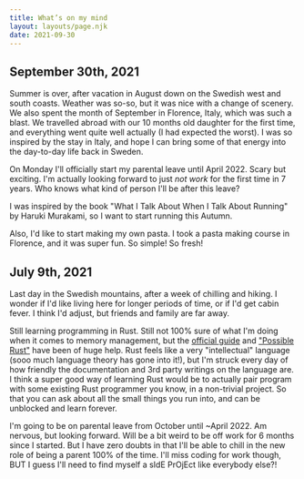 ```yaml
---
title: What’s on my mind
layout: layouts/page.njk
date: 2021-09-30
---
```


<section>

# September 30th, 2021

Summer is over, after vacation in August down on the Swedish west and south coasts. Weather was so-so, but it was nice with a change of scenery. We also spent the month of September in Florence, Italy, which was such a blast. We travelled abroad with our 10 months old daughter for the first time, and everything went quite well actually (I had expected the worst). I was so inspired by the stay in Italy, and hope I can bring some of that energy into the day-to-day life back in Sweden.

On Monday I'll officially start my parental leave until April 2022. Scary but exciting. I'm actually looking forward to just _not work_ for the first time in 7 years. Who knows what kind of person I'll be after this leave?

I was inspired by the book "What I Talk About When I Talk About Running" by Haruki Murakami, so I want to start running this Autumn.

Also, I'd like to start making my own pasta. I took a pasta making course in Florence, and it was super fun. So simple! So fresh!

</section>

<section>

# July 9th, 2021

Last day in the Swedish mountains, after a week of chilling and hiking. I wonder if I'd like living here for longer periods of time, or if I'd get cabin fever. I think I'd adjust, but friends and family are far away.

Still learning programming in Rust. Still not 100% sure of what I'm doing when it comes to memory management, but the [official guide](https://doc.rust-lang.org/book/) and ["Possible Rust"](https://www.possiblerust.com/) have been of huge help. Rust feels like a very "intellectual" language (sooo much language theory has gone into it!), but I'm struck every day of how friendly the documentation and 3rd party writings on the language are. I think a super good way of learning Rust would be to actually pair program with some existing Rust programmer you know, in a non-trivial project. So that you can ask about all the small things you run into, and can be unblocked and learn forever.

I'm going to be on parental leave from October until ~April 2022. Am nervous, but looking forward. Will be a bit weird to be off work for 6 months since I started. But I have zero doubts in that I'll be able to chill in the new role of being a parent 100% of the time. I'll miss coding for work though, BUT I guess I'll need to find myself a sIdE PrOjEct like everybody else?!

</section>
